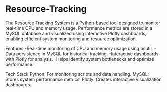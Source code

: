 # Resource-Tracking
The Resource Tracking System is a Python-based tool designed to monitor real-time CPU and memory usage. Performance metrics are stored in a MySQL database and visualized using interactive Plotly dashboards, enabling efficient system monitoring and resource optimization.

Features
-Real-time monitoring of CPU and memory usage using psutil.
-Data persistence in MySQL for historical tracking.
-Interactive dashboards with Plotly for analysis.
-Helps identify system bottlenecks and optimize performance.

Tech Stack
Python: For monitoring scripts and data handling.
MySQL: Stores system performance metrics.
Plotly: Creates interactive visualization dashboards.
